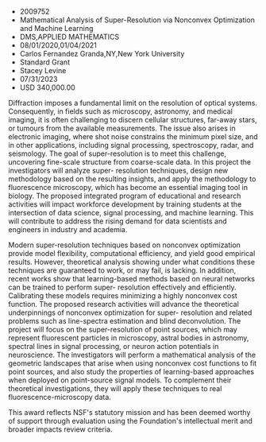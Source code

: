 
* 2009752
* Mathematical Analysis of Super-Resolution via Nonconvex Optimization and Machine Learning
* DMS,APPLIED MATHEMATICS
* 08/01/2020,01/04/2021
* Carlos Fernandez Granda,NY,New York University
* Standard Grant
* Stacey Levine
* 07/31/2023
* USD 340,000.00

Diffraction imposes a fundamental limit on the resolution of optical systems.
Consequently, in fields such as microscopy, astronomy, and medical imaging, it
is often challenging to discern cellular structures, far-away stars, or tumours
from the available measurements. The issue also arises in electronic imaging,
where shot noise constrains the minimum pixel size, and in other applications,
including signal processing, spectroscopy, radar, and seismology. The goal of
super-resolution is to meet this challenge, uncovering fine-scale structure from
coarse-scale data. In this project the investigators will analyze super-
resolution techniques, design new methodology based on the resulting insights,
and apply the methodology to fluorescence microscopy, which has become an
essential imaging tool in biology. The proposed integrated program of
educational and research activities will impact workforce development by
training students at the intersection of data science, signal processing, and
machine learning. This will contribute to address the rising demand for data
scientists and engineers in industry and academia.

Modern super-resolution techniques based on nonconvex optimization provide model
flexibility, computational efficiency, and yield good empirical results.
However, theoretical analysis showing under what conditions these techniques are
guaranteed to work, or may fail, is lacking. In addition, recent works show that
learning-based methods based on neural networks can be trained to perform super-
resolution effectively and efficiently. Calibrating these models requires
minimizing a highly nonconvex cost function. The proposed research activities
will advance the theoretical underpinnings of nonconvex optimization for super-
resolution and related problems such as line-spectra estimation and blind
deconvolution. The project will focus on the super-resolution of point sources,
which may represent fluorescent particles in microscopy, astral bodies in
astronomy, spectral lines in signal processing, or neuron action potentials in
neuroscience. The investigators will perform a mathematical analysis of the
geometric landscapes that arise when using nonconvex cost functions to fit point
sources, and also study the properties of learning-based approaches when
deployed on point-source signal models. To complement their theoretical
investigations, they will apply these techniques to real fluorescence-microscopy
data.

This award reflects NSF's statutory mission and has been deemed worthy of
support through evaluation using the Foundation's intellectual merit and broader
impacts review criteria.
